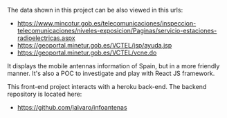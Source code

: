 The data shown in this project can be also viewed in this urls:
* https://www.mincotur.gob.es/telecomunicaciones/inspeccion-telecomunicaciones/niveles-exposicion/Paginas/servicio-estaciones-radioelectricas.aspx
* https://geoportal.minetur.gob.es/VCTEL/jsp/ayuda.jsp
* https://geoportal.minetur.gob.es/VCTEL/vcne.do

It displays the mobile antennas information of Spain, but in a more friendly manner.
It's also a POC to investigate and play with React JS framework.

This front-end project interacts with a heroku back-end. The backend repository is located here:
* https://github.com/jalvaro/infoantenas